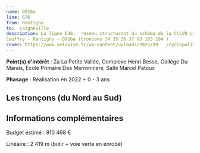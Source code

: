 ```yaml
---
name: D916a
line: 636
from: Rantigny
to:  Laigneville 
description: La ligne 636,  reseau structurant du schéma de la CCLVD Liaison Nord Sud Laigneville -
Cauffry - Rantigny - D916a (troncons 34 35 36 37 93 103 104 )
cover: https://www.velooise.fr/wp-content/uploads/2025/09	/cyclopolis-cclvd-36.jpg
---
```


**Point(s) d'intérêt** : Za La Petite Vallée, Complexe Henri Besse, Collège Du Marais, École Primaire Des Marronniers, Salle Marcel Patoux

**Phasage** : Réalisation en 2022 + 0 - 3 ans

## Les tronçons (du Nord au Sud)

## Informations complémentaires

Budget estimé :  910 468 € 

Linéaire : 2 419 m (bidir + voie verte en enrobé)

